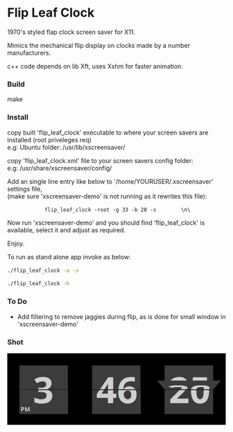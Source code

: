 # Flip Leaf Clock
1970's styled flap clock screen saver for X11.

Mimics the mechanical flip display on clocks made by a number manufacturers.


c++ code depends on lib Xft, uses Xshm for faster animation.



### Build
make


### Install
copy built 'flip_leaf_clock' executable to where your screen savers are installed (root priveleges req)\
e.g: Ubuntu folder: /usr/lib/xscreensaver/

copy 'flip_leaf_clock.xml' file to your screen savers config folder:\
e.g: /usr/share/xscreensaver/config/

Add an single line entry like below to '/home/YOURUSER/.xscreensaver' settings file,\
(make sure 'xscreensaver-demo' is not running as it rewrites this file):


				flip_leaf_clock -root -g 33 -b 20 -s	    \n\
				

Now run 'xscreensaver-demo' and you should find 'flip_leaf_clock' is available, select it and adjust as required.


Enjoy.




To run as stand alone app invoke as below:

```sh
./flip_leaf_clock -a -s
```
```sh
./flip_leaf_clock -h
```



### To Do
- Add filtering to remove jaggies during flip, as is done for small window in 'xscreensaver-demo'



### Shot
![Flip Leaf Clock](flip_leaf_clock.jpg)

